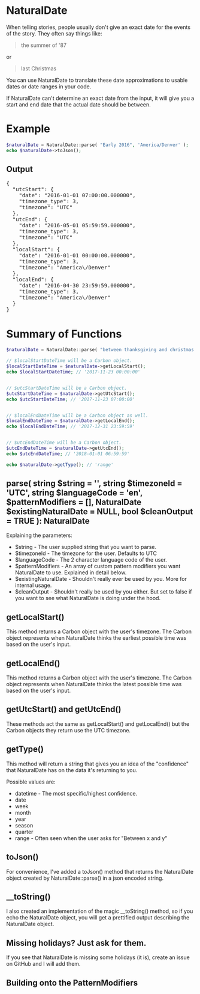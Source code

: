 # NaturalDate  
When telling stories, people usually don't give an exact date for the events of the story. They often say things like:
> the summer of '87

or 
> last Christmas  
  
You can use NaturalDate to translate these date approximations to usable dates or date ranges in your code.  
  
If NaturalDate can't determine an exact date from the input, it will give you a start and end date that the actual date should be between.  
  
# Example
```php  
$naturalDate = NaturalDate::parse( "Early 2016", 'America/Denver' );  
echo $naturalDate->toJson();
```
## Output
<pre>
{  
  "utcStart": {  
    "date": "2016-01-01 07:00:00.000000",  
    "timezone_type": 3,  
    "timezone": "UTC"  
  },  
  "utcEnd": {  
    "date": "2016-05-01 05:59:59.000000",  
    "timezone_type": 3,  
    "timezone": "UTC"  
  },  
  "localStart": {  
    "date": "2016-01-01 00:00:00.000000",  
    "timezone_type": 3,  
    "timezone": "America\/Denver"  
  },  
  "localEnd": {  
    "date": "2016-04-30 23:59:59.000000",  
    "timezone_type": 3,  
    "timezone": "America\/Denver"  
  }  
}
</pre>

# Summary of Functions

```php
$naturalDate = NaturalDate::parse( "between thanksgiving and christmas 2017", 'America/Denver' );

// $localStartDateTime will be a Carbon object.
$localStartDateTime = $naturalDate->getLocalStart();
echo $localStartDateTime; // '2017-11-23 00:00:00'


// $utcStartDateTime will be a Carbon object.
$utcStartDateTime = $naturalDate->getUtcStart();
echo $utcStartDateTime; // '2017-11-23 07:00:00'


// $localEndDateTime will be a Carbon object as well.
$localEndDateTime = $naturalDate->getLocalEnd();
echo $localEndDateTime; // '2017-12-31 23:59:59'


// $utcEndDateTime will be a Carbon object.
$utcEndDateTime = $naturalDate->getUtcEnd();
echo $utcEndDateTime; // '2018-01-01 06:59:59'

echo $naturalDate->getType(); // 'range'

```

## parse( string $string = '', string $timezoneId = 'UTC', string $languageCode = 'en', $patternModifiers = [], NaturalDate $existingNaturalDate = NULL, bool $cleanOutput = TRUE ): NaturalDate
Explaining the parameters:
- $string - The user supplied string that you want to parse.
- $timezoneId - The timezone for the user. Defaults to UTC
- $languageCode - The 2 character language code of the user.
- $patternModifiers - An array of custom pattern modifiers you want NaturalDate to use. Explained in detail below.
- $existingNaturalDate - Shouldn't really ever be used by you. More for internal usage.
- $cleanOutput - Shouldn't really be used by you either. But set to false if you want to see what NaturalDate is doing under the hood.

## getLocalStart()
This method returns a Carbon object with the user's timezone. The Carbon object represents when NaturalDate thinks the earliest possible time was based on the user's input.

## getLocalEnd()
This method returns a Carbon object with the user's timezone. The Carbon object represents when NaturalDate thinks the latest possible time was based on the user's input.

## getUtcStart() and getUtcEnd()
These methods act the same as getLocalStart() and getLocalEnd() but the Carbon objects they return use the UTC timezone.

## getType()
This method will return a string that gives you an idea of the "confidence" that NaturalDate has on the data it's returning to you.

Possible values are:
- datetime - The most specific/highest confidence.
- date
- week       
- month      
- year       
- season     
- quarter    
- range - Often seen when the user asks for "Between x and y"  

## toJson()
For convenience, I've added a toJson() method that returns the NaturalDate object created by NaturalDate::parse() in a json encoded string.    

## __toString()
I also created an implementation of the magic __toString() method, so if you echo the NaturalDate object, you will get a prettified output describing the NaturalDate object.

## Missing holidays? Just ask for them.
If you see that NaturalDate is missing some holidays (it is), create an issue on GitHub and I will add them.

## Building onto the PatternModifiers